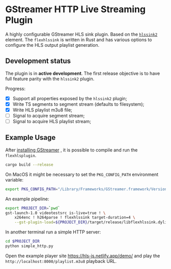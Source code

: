 # GStreamer HTTP Live Streaming Plugin
A highly configurable GStreamer HLS sink plugin. Based on the [`hlssink2`](https://gstreamer.freedesktop.org/documentation/hls/hlssink2.html?gi-language=c) element. The `flexhlssink` is written in Rust and has various options to configure the HLS output playlist generation.

## Development status

The plugin is in **active development**. The first release objective is to have full feature parity with the `hlssink2` plugin.

Progress:
- [x] Support all properties exposed by the `hlssink2` plugin;
- [x] Write TS segments to segment stream (defaults to filesystem);
- [x] Write HLS playlist m3u8 file;
- [ ] Signal to acquire segment stream;
- [ ] Signal to acquire HLS playlist stream;

## Example Usage

After [installing GStreamer](https://gitlab.freedesktop.org/gstreamer/gstreamer-rs#installation)
, it is possible to compile and run the `flexhlsplugin`.

```bash
cargo build --release
```

On MacOS it might be necessary to set the `PKG_CONFIG_PATH` environment variable:
```bash
export PKG_CONFIG_PATH="/Library/Frameworks/GStreamer.framework/Versions/Current/lib/pkgconfig${PKG_CONFIG_PATH:+:$PKG_CONFIG_PATH}"
```

An example pipeline:
```bash
export PROJECT_DIR=`pwd`
gst-launch-1.0 videotestsrc is-live=true ! \
    x264enc ! h264parse ! flexhlssink target-duration=4 \
    --gst-plugin-load=${PROJECT_DIR}/target/release/libflexhlssink.dylib
```

In another terminal run a simple HTTP server:
```bash
cd $PROJECT_DIR
python simple_http.py
```

Open the example player site https://hls-js.netlify.app/demo/ and play the `http://localhost:8000/playlist.m3u8` playback URL.